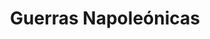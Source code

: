 ﻿---
title: "Guerras Napoleónicas"
permalink: periodes_318.html
layout: periode
dataInici: 1803-05-18
dataFi: 1815-06-18
sidebar: periodes
pares:
  - 317:
    title: "Imperio Napoleónico"
    dataInici: "(1799-11-09)"
    dataFi: "(1815-06-18)"

fills:
  - 733:
    title: "Guerra Anglo-Española"
    dataInici: "(1804-12-14)"
    dataFi: "(1809-01-14)"

  - 344:
    title: "Tercera Coalición"
    dataInici: "(1805)"
    dataFi: "(1806)"

  - 451:
    title: "Cuarta Coalición"
    dataInici: "(1806-10-09)"
    dataFi: "(1807-07-09)"

  - 319:
    title: "Guerra de la Independencia española"
    dataInici: "(1808-05-02)"
    dataFi: "(1814-04-17)"

  - 622:
    title: "Quinta Coalición"
    dataInici: "(1809)"

  - 958:
    title: "Guerra de 1812"
    dataInici: "(1812-06-18)"
    dataFi: "(1815-02-17)"

  - 426:
    title: "Invasión de Rusia"
    dataInici: "(1812-06-23)"
    dataFi: "(1812-12-14)"

  - 741:
    title: "Sexta Coalición"
    dataInici: "(1813-03)"
    dataFi: "(1814-05)"

  - 429:
    title: "Cien Días"
    dataInici: "(1815-03-20)"
    dataFi: "(1815-06-28)"

jocsPrincipals:
  - title: "Napoleonic Wars"
    bggId: 3409
    dataInici: 
    dataFi: 

  - title: "Empires in Arms"
    bggId: 254
    dataInici: 
    dataFi: 

  - title: "The Napoleonic Wars (Second Edition)"
    bggId: 36399
    dataInici: 
    dataFi: 

  - title: "Napoleon against Europe"
    bggId: 132148
    dataInici: 
    dataFi: 

  - title: "Campaigns of Napoleon"
    bggId: 10392
    dataInici: 
    dataFi: 

  - title: "La Guerre de l'Empereur"
    bggId: 276
    dataInici: 
    dataFi: 

jocsEscenaris:
  - title: "L'Aiglon ou le Lys"
    bggId: 28193

  - title: "War and Peace"
    bggId: 626
    dataInici: 1805
    dataFi: 1815

  - title: "Age of Napoleon"
    bggId: 8490
    dataInici: 
    dataFi: 

  - title: "Field Commander: Napoleon"
    bggId: 42673
    dataInici: 
    dataFi: 

  - title: "Commands & Colors: Napoleonics"
    bggId: 62222
    dataInici: 
    dataFi: 

jocsEpoca:
jocsEpocaEscenaris:
---
